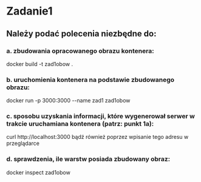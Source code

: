 # Zadanie1

## Należy podać polecenia niezbędne do:

### a. zbudowania opracowanego obrazu kontenera:
docker build -t zad1obow . 

### b. uruchomienia kontenera na podstawie zbudowanego obrazu:
docker run -p 3000:3000 --name zad1 zad1obow

### c. sposobu uzyskania informacji, które wygenerował serwer w trakcie uruchamiana kontenera (patrz: punkt 1a):
curl http://localhost:3000
bądź również poprzez wpisanie tego adresu w przeglądarce

### d. sprawdzenia, ile warstw posiada zbudowany obraz:
docker inspect zad1obow
